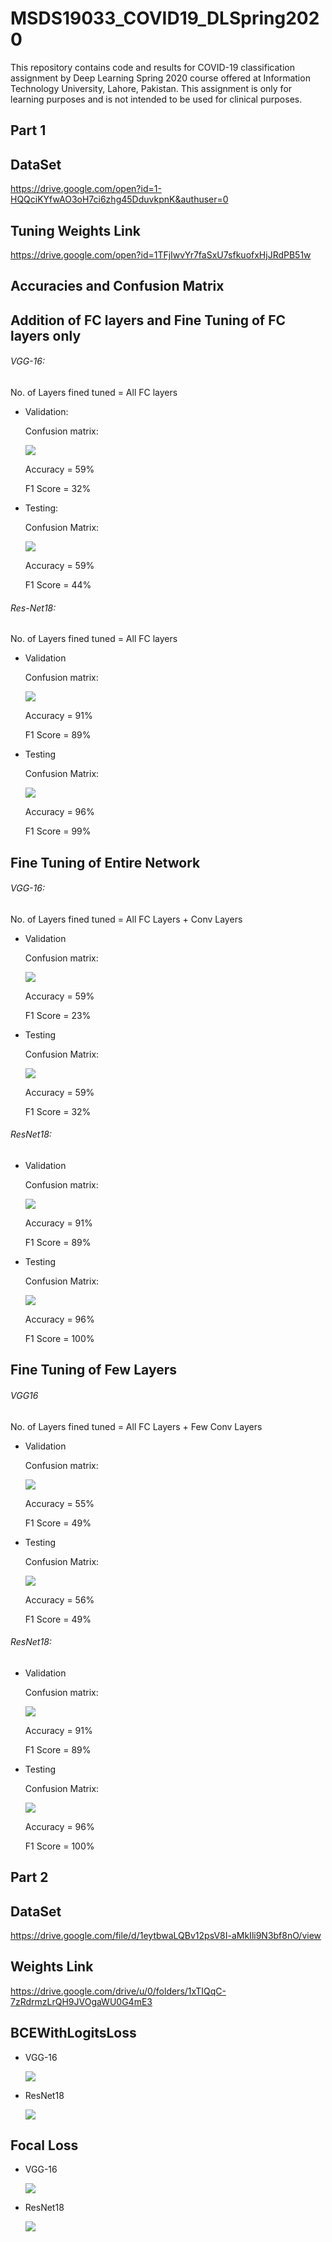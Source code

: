 # MSDS19033_COVID19_DLSpring2020
This repository contains code and results for COVID-19 classification assignment by Deep Learning Spring 2020 course offered at Information Technology University, Lahore, Pakistan. This assignment is only for learning purposes and is not intended to be used for clinical purposes.

## Part 1
## DataSet
https://drive.google.com/open?id=1-HQQciKYfwAO3oH7ci6zhg45DduvkpnK&authuser=0

## Tuning Weights Link

https://drive.google.com/open?id=1TFjIwvYr7faSxU7sfkuofxHjJRdPB51w

## Accuracies and Confusion Matrix

## Addition of FC layers and Fine Tuning of FC layers only

###### VGG-16:

No. of Layers fined tuned = All FC layers

- Validation:
  
  Confusion matrix:
  
   ![](images/vgg1.png)

  Accuracy = 59%
  
  F1 Score = 32%
  
- Testing:

  Confusion Matrix:
    
   ![](images/vgg2.png)

    
  Accuracy = 59%
  
  F1 Score = 44%
  
###### Res-Net18:


No. of Layers fined tuned = All FC layers

- Validation

  Confusion matrix:
    
  ![](images/rss1.png)

    
  Accuracy = 91%
  
  F1 Score = 89%
  
- Testing

  Confusion Matrix:
  
  ![](images/rss2.png)

  Accuracy = 96%
  
  F1 Score = 99%

## Fine Tuning of Entire Network

###### VGG-16:

No. of Layers fined tuned = All FC Layers + Conv Layers

- Validation

  Confusion matrix:
  
   ![](images/vgg3.png)

  Accuracy = 59%
  
  F1 Score = 23%
  
- Testing

  Confusion Matrix:
  
   ![](images/vgg4.png)

  Accuracy = 59%
  
  F1 Score = 32%
  
###### ResNet18:

- Validation

  Confusion matrix:
  
  ![](images/rss3.png)

  Accuracy = 91%
  
  F1 Score = 89%
  
- Testing

  Confusion Matrix:
  
   ![](images/rss4.png)

  Accuracy = 96%
  
  F1 Score = 100%
  
## Fine Tuning of Few Layers

###### VGG16

No. of Layers fined tuned = All FC Layers + Few Conv Layers

- Validation

  Confusion matrix:
  
   ![](images/vgg5.png)

  Accuracy = 55%
  
  F1 Score = 49%
  
- Testing

  Confusion Matrix:
  
   ![](images/vgg6.png)

  Accuracy = 56%
  
  F1 Score = 49%

###### ResNet18:

- Validation

  Confusion matrix:
  
  ![](images/rss5.png)

  
  Accuracy = 91%
  
  F1 Score = 89%
  
- Testing

  Confusion Matrix:

  ![](images/rss6.png)

  Accuracy = 96%
  
  F1 Score = 100%
  
## Part 2

## DataSet
https://drive.google.com/file/d/1eytbwaLQBv12psV8I-aMkIli9N3bf8nO/view

## Weights Link
https://drive.google.com/drive/u/0/folders/1xTIQqC-7zRdrmzLrQH9JVOgaWU0G4mE3

## BCEWithLogitsLoss 

- VGG-16

  ![](images/simplevgg.PNG)
  
  
- ResNet18

  ![](images/simpleres.PNG)
  
## Focal Loss

- VGG-16

  ![](images/focalvgg.PNG)

- ResNet18

  ![](images/focalres.PNG)
